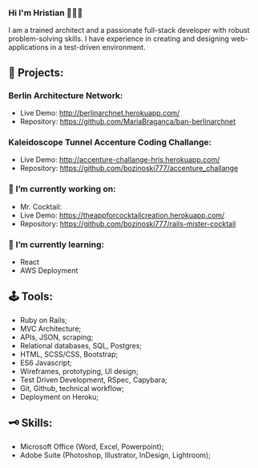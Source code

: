 ### Hi I'm Hristian 👋🤵🏻

I am a trained architect and a passionate full-stack
developer with robust problem-solving skills. I have
experience in creating and designing web-applications
in a test-driven environment.

## 💐 Projects:
### Berlin Architecture Network:
- Live Demo: http://berlinarchnet.herokuapp.com/
- Repository: https://github.com/MariaBraganca/ban-berlinarchnet

### Kaleidoscope Tunnel Accenture Coding Challange:
- Live Demo: http://accenture-challange-hris.herokuapp.com/
- Repository: https://github.com/bozinoski777/accenture_challange

### 🔭 I’m currently working on:
- Mr. Cocktail:
- Live Demo: https://theappforcocktailcreation.herokuapp.com/
- Repository: https://github.com/bozinoski777/rails-mister-cocktail

### 🌱 I’m currently learning:
 - React
 - AWS Deployment
 
## 🕹 Tools:
- Ruby on Rails;
- MVC Architecture;
- APIs, JSON, scraping;
- Relational databases, SQL, Postgres;
- HTML, SCSS/CSS, Bootstrap;
- ES6 Javascript;
- Wireframes, prototyping, UI design;
- Test Driven Development, RSpec, Capybara;
- Git, Github, technical workflow;
- Deployment on Heroku;

## 🗝 Skills:
- Microsoft Office (Word, Excel, Powerpoint);
- Adobe Suite (Photoshop, Illustrator, InDesign, Lightroom);

<!--
**bozinoski777/bozinoski777** is a ✨ _special_ ✨ repository because its `README.md` (this file) appears on your GitHub profile.

Here are some ideas to get you started:

- 🔭 I’m currently working on ...
- 🌱 I’m currently learning ...
- 👯 I’m looking to collaborate on ...
- 🤔 I’m looking for help with ...
- 💬 Ask me about ...
- 📫 How to reach me: ...
- 😄 Pronouns: ...
- ⚡ Fun fact: ...
-->
